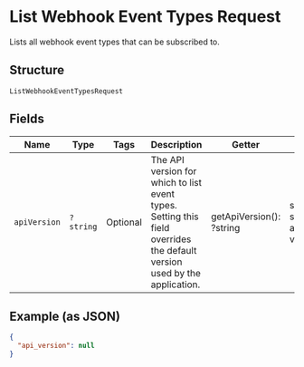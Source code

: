 
# List Webhook Event Types Request

Lists all webhook event types that can be subscribed to.

## Structure

`ListWebhookEventTypesRequest`

## Fields

| Name | Type | Tags | Description | Getter | Setter |
|  --- | --- | --- | --- | --- | --- |
| `apiVersion` | `?string` | Optional | The API version for which to list event types. Setting this field overrides the default version used by the application. | getApiVersion(): ?string | setApiVersion(?string apiVersion): void |

## Example (as JSON)

```json
{
  "api_version": null
}
```

